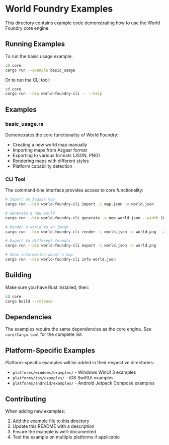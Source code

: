 # World Foundry Examples

This directory contains example code demonstrating how to use the World Foundry core engine.

## Running Examples

To run the basic usage example:

```bash
cd core
cargo run --example basic_usage
```

Or to run the CLI tool:

```bash
cd core
cargo run --bin world-foundry-cli -- --help
```

## Examples

### basic_usage.rs

Demonstrates the core functionality of World Foundry:

- Creating a new world map manually
- Importing maps from Azgaar format
- Exporting to various formats (JSON, PNG)
- Rendering maps with different styles
- Platform capability detection

### CLI Tool

The command-line interface provides access to core functionality:

```bash
# Import an Azgaar map
cargo run --bin world-foundry-cli import -i map.json -o world.json

# Generate a new world
cargo run --bin world-foundry-cli generate -o new_world.json --width 2048 --height 1024 --seed 42

# Render a world to an image
cargo run --bin world-foundry-cli render -i world.json -o world.png --width 2048 --height 1024 --style political

# Export to different formats
cargo run --bin world-foundry-cli export -i world.json -o world.png

# Show information about a map
cargo run --bin world-foundry-cli info world.json
```

## Building

Make sure you have Rust installed, then:

```bash
cd core
cargo build --release
```

## Dependencies

The examples require the same dependencies as the core engine. See `core/Cargo.toml` for the complete list.

## Platform-Specific Examples

Platform-specific examples will be added in their respective directories:

- `platforms/windows/examples/` - Windows WinUI 3 examples
- `platforms/ios/examples/` - iOS SwiftUI examples  
- `platforms/android/examples/` - Android Jetpack Compose examples

## Contributing

When adding new examples:

1. Add the example file to this directory
2. Update this README with a description
3. Ensure the example is well-documented
4. Test the example on multiple platforms if applicable